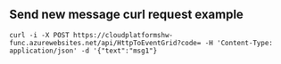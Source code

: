 ## Send new message curl request example
```
curl -i -X POST https://cloudplatformshw-func.azurewebsites.net/api/HttpToEventGrid?code= -H 'Content-Type: application/json' -d '{"text":"msg1"}
```

